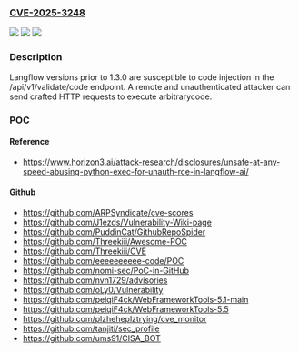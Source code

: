 ### [CVE-2025-3248](https://cve.mitre.org/cgi-bin/cvename.cgi?name=CVE-2025-3248)
![](https://img.shields.io/static/v1?label=Product&message=langflow&color=blue)
![](https://img.shields.io/static/v1?label=Version&message=0%3C%3D%201.2.0%20&color=brighgreen)
![](https://img.shields.io/static/v1?label=Vulnerability&message=CWE-306%20Missing%20Authentication%20for%20Critical%20Function&color=brighgreen)

### Description

Langflow versions prior to 1.3.0 are susceptible to code injection in the /api/v1/validate/code endpoint. A remote and unauthenticated attacker can send crafted HTTP requests to execute arbitrarycode.

### POC

#### Reference
- https://www.horizon3.ai/attack-research/disclosures/unsafe-at-any-speed-abusing-python-exec-for-unauth-rce-in-langflow-ai/

#### Github
- https://github.com/ARPSyndicate/cve-scores
- https://github.com/J1ezds/Vulnerability-Wiki-page
- https://github.com/PuddinCat/GithubRepoSpider
- https://github.com/Threekiii/Awesome-POC
- https://github.com/Threekiii/CVE
- https://github.com/eeeeeeeeee-code/POC
- https://github.com/nomi-sec/PoC-in-GitHub
- https://github.com/nvn1729/advisories
- https://github.com/oLy0/Vulnerability
- https://github.com/peiqiF4ck/WebFrameworkTools-5.1-main
- https://github.com/peiqiF4ck/WebFrameworkTools-5.5
- https://github.com/plzheheplztrying/cve_monitor
- https://github.com/tanjiti/sec_profile
- https://github.com/ums91/CISA_BOT

